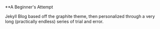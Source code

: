 **A Beginner's Attempt
  
  Jekyll Blog based off the graphite theme, then personalized through a very long (practically endless) series of
    trial and error.
